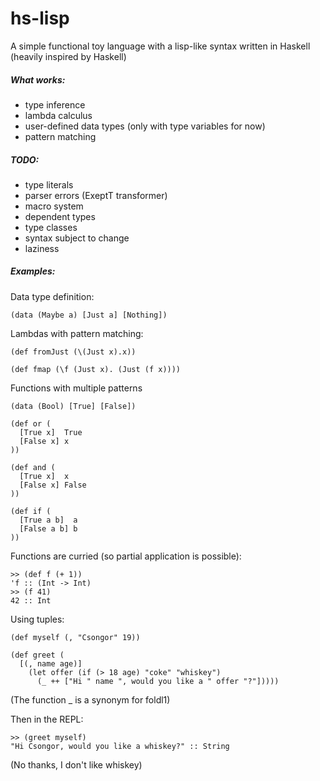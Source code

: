 # hs-lisp
A simple functional toy language with a lisp-like syntax written in Haskell
(heavily inspired by Haskell)

##### What works:
- type inference
- lambda calculus
- user-defined data types (only with type variables for now)
- pattern matching

##### TODO:
- type literals
- parser errors (ExeptT transformer)
- macro system
- dependent types
- type classes
- syntax subject to change
- laziness

##### Examples:
Data type definition:
```
(data (Maybe a) [Just a] [Nothing])
```

Lambdas with pattern matching:
```
(def fromJust (\(Just x).x))

(def fmap (\f (Just x). (Just (f x))))
```

Functions with multiple patterns
```
(data (Bool) [True] [False])

(def or (
  [True x]  True
  [False x] x
))

(def and (
  [True x]  x
  [False x] False
))

(def if (
  [True a b]  a
  [False a b] b
))
```

Functions are curried (so partial application is possible):
```
>> (def f (+ 1))
'f :: (Int -> Int)
>> (f 41)
42 :: Int
```

Using tuples:
```
(def myself (, "Csongor" 19))

(def greet (
  [(, name age)] 
    (let offer (if (> 18 age) "coke" "whiskey")
      (_ ++ ["Hi " name ", would you like a " offer "?"]))))
```
(The function _ is a synonym for foldl1)

Then in the REPL:
```
>> (greet myself)
"Hi Csongor, would you like a whiskey?" :: String
```
(No thanks, I don't like whiskey)
